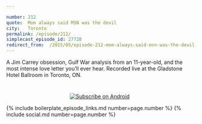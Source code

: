 ```yaml
---

number: 212
quote:  Mom always said MSN was the devil
city:   Toronto
permalink: /episode/212/
simplecast_episode_id: 27720
redirect_from:  /2015/05/episode-212-mom-always-said-msn-was-the-devil-toronto/
---
```


A Jim Carrey obsession, Gulf War analysis from an 11-year-old, and the most intense love letter you’ll ever hear. Recorded live at the Gladstone Hotel Ballroom in Toronto, ON.

<a href="https://itunes.apple.com/us/podcast/grownups-read-things-they/id890900960?mt=2&at=10lR7u&ct=website_episode_212" style="display:inline-block;overflow:hidden;background:url(http://linkmaker.itunes.apple.com/images/badges/en-us/badge_itunes-lrg.svg) no-repeat;width:165px;height:40px;"></a> <a href="http://links.grownupsreadthingstheywroteaskids.com/android" title="Subscribe on Android"><img src="https://assets.blubrry.com/soa/BadgeLarge.png" alt="Subscribe on Android" style="border:0;" /></a>

{% include boilerplate_episode_links.md number=page.number %}
{% include social.md number=page.number %}